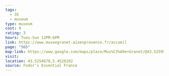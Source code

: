 ```yaml
---
tags:
  - 3S
  - museum
type: museum
cost: 9
rating: 3
hours: Tues-Sun 12PM-6PM
link: https://www.museegranet-aixenprovence.fr/accueil
page: "565"
map-link: https://www.google.com/maps/place/Mus%C3%A9e+Granet/@43.5259509,5.4507836,17z/data=!4m10!1m2!2m1!1smusee+granet!3m6!1s0x12c992be916d5ce5:0x77a50edb02fc04a1!8m2!3d43.5254443!4d5.4526706!15sCgxtdXNlZSBncmFuZXRaDiIMbXVzZWUgZ3JhbmV0kgEKYXJ0X211c2V1beABAA!16s%2Fm%2F0ndwh2h?entry=ttu&g_ep=EgoyMDI0MTAwNy4xIKXMDSoASAFQAw%3D%3D
visit: 
location: 43.5254678,5.4526102
source: Fodor's Essential France
---
```

